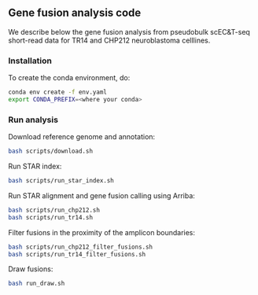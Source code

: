 ## Gene fusion analysis code

We describe below the gene fusion analysis from pseudobulk scEC&T-seq short-read data for TR14 and CHP212 neuroblastoma celllines.

### Installation

To create the conda environment, do:

```bash
conda env create -f env.yaml 
export CONDA_PREFIX=<where your conda>
```

### Run analysis

Download reference genome and annotation:

```bash
bash scripts/download.sh
```

Run STAR index:
```bash
bash scripts/run_star_index.sh
```

Run STAR alignment and gene fusion calling using Arriba:

```bash
bash scripts/run_chp212.sh
bash scripts/run_tr14.sh
```

Filter fusions in the proximity of the amplicon boundaries:

```bash
bash scripts/run_chp212_filter_fusions.sh
bash scripts/run_tr14_filter_fusions.sh
```

Draw fusions:

```bash
bash run_draw.sh
```

